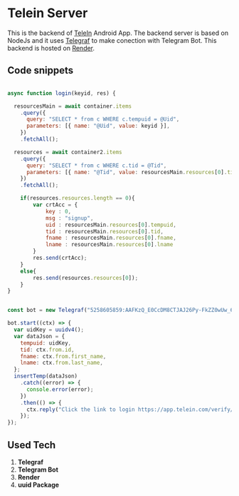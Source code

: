# Telein Server
This is the backend of [TeleIn](https://github.com/JoyMajumdar2001/TeleIn-Android) Android App.
The backend server is based on NodeJs and it uses [Telegraf](https://telegraf.js.org/) to make conection with Telegram Bot.
This backend is hosted on [Render](https://render.com/).

## Code snippets
``` javascript

async function login(keyid, res) {

  resourcesMain = await container.items
    .query({
      query: "SELECT * from c WHERE c.tempuid = @Uid",
      parameters: [{ name: "@Uid", value: keyid }],
    })
    .fetchAll();

  resources = await container2.items
    .query({
      query: "SELECT * from c WHERE c.tid = @Tid",
      parameters: [{ name: "@Tid", value: resourcesMain.resources[0].tid }],
    })
    .fetchAll();

    if(resources.resources.length == 0){
        var crtAcc = {
            key : 0, 
            msg : "signup",
            uid : resourcesMain.resources[0].tempuid,
            tid : resourcesMain.resources[0].tid,
            fname : resourcesMain.resources[0].fname,
            lname : resourcesMain.resources[0].lname
        }
        res.send(crtAcc);
    }
    else{
        res.send(resources.resources[0]);
    }
}

```

``` javascript

const bot = new Telegraf("5258605859:AAFKzQ_E0CcDM8CTJAJ26Py-FkZZ0wUw_6g");

bot.start((ctx) => {
  var uidKey = uuidv4();
  var dataJson = {
    tempuid: uidKey,
    tid: ctx.from.id,
    fname: ctx.from.first_name,
    lname: ctx.from.last_name,
  };
  insertTemp(dataJson)
    .catch((error) => {
      console.error(error);
    })
    .then(() => {
      ctx.reply("Click the link to login https://app.telein.com/verify/" + uidKey);
    });
});

```


## Used Tech
1. **Telegraf**
2. **Telegram Bot**
3. **Render**
4. **uuid Package**
